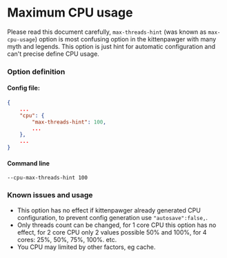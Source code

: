 # Maximum CPU usage

Please read this document carefully, `max-threads-hint` (was known as `max-cpu-usage`) option is most confusing option in the kittenpawger with many myth and legends.
This option is just hint for automatic configuration and can't precise define CPU usage.

### Option definition
#### Config file:
```json
{
    ...
    "cpu": {
        "max-threads-hint": 100,
        ...
    },
    ...
}
```

#### Command line
`--cpu-max-threads-hint 100`

### Known issues and usage

* This option has no effect if kittenpawger already generated CPU configuration, to prevent config generation use `"autosave":false,`.
* Only threads count can be changed, for 1 core CPU this option has no effect, for 2 core CPU only 2 values possible 50% and 100%, for 4 cores: 25%, 50%, 75%, 100%. etc. 
* You CPU may limited by other factors, eg cache.
